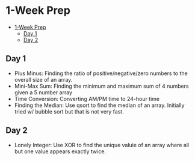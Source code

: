 # 1-Week Prep

- [1-Week Prep](#1-week-prep)
  - [Day 1](#day-1)
  - [Day 2](#day-2)

## Day 1
- Plus Minus: Finding the ratio of positive/negative/zero numbers to the overall size of an array.
- Mini-Max Sum: Finding the minimum and maximum sum of 4 numbers given a 5 number array
- Time Conversion: Converting AM/PM time to 24-hour time
- Finding the Median: Use qsort to find the median of an array. Initially tried w/ bubble sort but that is not very fast.

## Day 2
- Lonely Integer:  Use XOR to find the unique valuie of an array where all but one value appears exactly twice.
